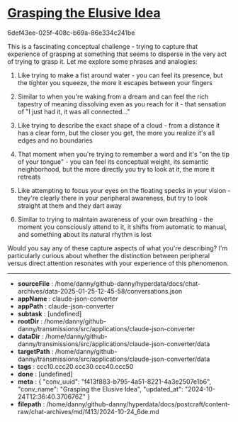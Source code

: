 # [Grasping the Elusive Idea](https://claude.ai/chat/f413f883-b795-4a51-8221-4a3e2507e1b6)

6def43ee-025f-408c-b69a-86e334c241be

 This is a fascinating conceptual challenge - trying to capture that experience of grasping at something that seems to disperse in the very act of trying to grasp it. Let me explore some phrases and analogies:

1. Like trying to make a fist around water - you can feel its presence, but the tighter you squeeze, the more it escapes between your fingers

2. Similar to when you're waking from a dream and can feel the rich tapestry of meaning dissolving even as you reach for it - that sensation of "I just had it, it was all connected..."

3. Like trying to describe the exact shape of a cloud - from a distance it has a clear form, but the closer you get, the more you realize it's all edges and no boundaries

4. That moment when you're trying to remember a word and it's "on the tip of your tongue" - you can feel its conceptual weight, its semantic neighborhood, but the more directly you try to look at it, the more it retreats

5. Like attempting to focus your eyes on the floating specks in your vision - they're clearly there in your peripheral awareness, but try to look straight at them and they dart away

6. Similar to trying to maintain awareness of your own breathing - the moment you consciously attend to it, it shifts from automatic to manual, and something about its natural rhythm is lost

Would you say any of these capture aspects of what you're describing? I'm particularly curious about whether the distinction between peripheral versus direct attention resonates with your experience of this phenomenon.

---

* **sourceFile** : /home/danny/github-danny/hyperdata/docs/chat-archives/data-2025-01-25-12-45-58/conversations.json
* **appName** : claude-json-converter
* **appPath** : claude-json-converter
* **subtask** : [undefined]
* **rootDir** : /home/danny/github-danny/transmissions/src/applications/claude-json-converter
* **dataDir** : /home/danny/github-danny/transmissions/src/applications/claude-json-converter/data
* **targetPath** : /home/danny/github-danny/transmissions/src/applications/claude-json-converter/data
* **tags** : ccc10.ccc20.ccc30.ccc40.ccc50
* **done** : [undefined]
* **meta** : {
  "conv_uuid": "f413f883-b795-4a51-8221-4a3e2507e1b6",
  "conv_name": "Grasping the Elusive Idea",
  "updated_at": "2024-10-24T12:36:40.370676Z"
}
* **filepath** : /home/danny/github-danny/hyperdata/docs/postcraft/content-raw/chat-archives/md/f413/2024-10-24_6de.md